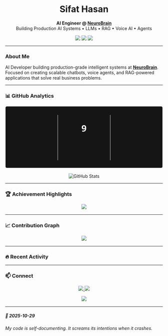<h1 align="center">Sifat Hasan</h1>

<p align="center">
  <b>AI Engineer @ <a href="https://neurobrains.co/">NeuroBrain</a></b><br>
  Building Production AI Systems • LLMs • RAG • Voice AI • Agents
</p>

<p align="center">
  <a href="https://www.linkedin.com/in/prosifathasan"><img src="https://img.shields.io/badge/LinkedIn-0077B5?style=flat-square&logo=linkedin&logoColor=white"/></a>
  <a href="https://twitter.com/ProSifatHasan"><img src="https://img.shields.io/badge/X-000000?style=flat-square&logo=x&logoColor=white"/></a>
  <a href="https://neurobrains.co/"><img src="https://img.shields.io/badge/Portfolio-58a6ff?style=flat-square&logo=firefox-browser&logoColor=white"/></a>
</p>

---

### About Me

AI Developer building production-grade intelligent systems at <a href="https://neurobrains.co/"><b>NeuroBrain</b></a>. Focused on creating scalable chatbots, voice agents, and RAG-powered applications that solve real business problems.

---

### 📊 GitHub Analytics

<p align="center">
  <img src="./assets/streak-stats.svg" alt="GitHub Streak Stats" />
</p>

<p align="center">
  <img src="https://github-readme-stats.vercel.app/api?username=Pro-Sifat-Hasan&show_icons=true&theme=dark" alt="GitHub Stats" />
</p>

---

### 🏆 Achievement Highlights

<p align="center">
  <img src="https://github-profile-trophy.vercel.app/?username=Pro-Sifat-Hasan&theme=algolia&no-frame=true&no-bg=true&row=1&column=7" />
</p>

---

### 📈 Contribution Graph

<p align="center">
  <img src="https://github-readme-activity-graph.vercel.app/graph?username=Pro-Sifat-Hasan&theme=github-compact&hide_border=true&bg_color=0d1117&color=58a6ff&line=58a6ff&point=c9d1d9" />
</p>

---

### 🔥 Recent Activity

<!--START_SECTION:activity-->
<!--END_SECTION:activity-->

---

### 📫 Connect

<p align="center">
  <a href="https://www.linkedin.com/in/prosifathasan">
    <img src="https://img.shields.io/badge/Let's_Talk-0077B5?style=for-the-badge&logo=linkedin&logoColor=white"/>
  </a>
  <a href="mailto:sihabhossan633@gmail.com">
    <img src="https://img.shields.io/badge/Email_Me-EA4335?style=for-the-badge&logo=gmail&logoColor=white"/>
  </a>
</p>

<p align="center">
  <img src="https://komarev.com/ghpvc/?username=Pro-Sifat-Hasan&color=58a6ff&style=flat-square&label=Profile+Views" />
</p>

---
<!-- QUOTE:START -->
##### 🌟 *2025-10-29*
###### My code is self-documenting. It screams its intentions when it crashes.
<!-- QUOTE:END -->
